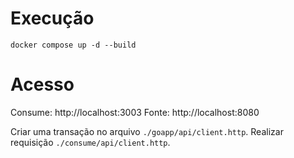 # Execução
```
docker compose up -d --build
```
# Acesso 
Consume: http://localhost:3003 
Fonte: http://localhost:8080

Criar uma transação no arquivo ```./goapp/api/client.http```. 
Realizar requisição ```./consume/api/client.http```.

